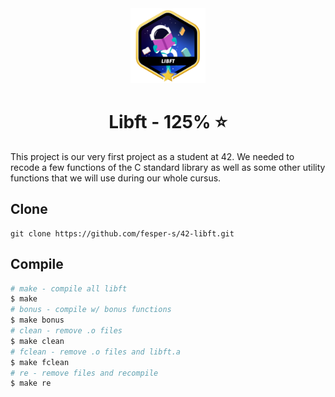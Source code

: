 <div align="center">
<a><img height="120px" src="https://github.com/fesper-s/fesper-s/blob/main/src/42_badges/libftm.png"></a>

# Libft - 125% ⭐️
</div>
This project is our very first project as a student at 42. We needed to recode a few functions of the C standard library as well as some other utility functions that we will use during our whole cursus.

## Clone
```
git clone https://github.com/fesper-s/42-libft.git
```

## Compile
```bash
# make - compile all libft
$ make
# bonus - compile w/ bonus functions
$ make bonus
# clean - remove .o files 
$ make clean
# fclean - remove .o files and libft.a
$ make fclean
# re - remove files and recompile
$ make re
```
